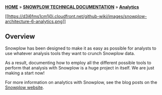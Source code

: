 [**HOME**](Home) » [**SNOWPLOW TECHNICAL DOCUMENTATION**](Snowplow-technical-documentation) » [**Analytics**](analytics-documentation)

[[https://d3i6fms1cm1j0i.cloudfront.net/github-wiki/images/snowplow-architecture-6-analytics.png]]

## Overview

Snowplow has been designed to make it as easy as possible for analysts to use whatever analysis tools they want to crunch Snowplow data.

As a result, documenting how to employ all the different possible tools to perform that analysis with Snowplow is a huge project in itself. We are just making a start now!

For more information on analytics with Snowplow, see the blog posts on the [Snowplow website](https://snowplowanalytics.com/blog/analytics/).
